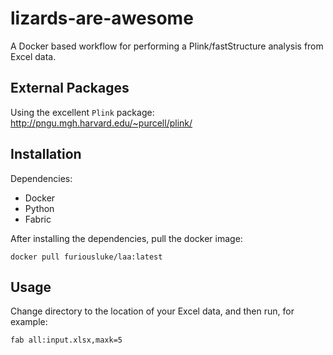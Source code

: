 # lizards-are-awesome

A Docker based workflow for performing a Plink/fastStructure analysis from Excel data.


## External Packages

Using the excellent `Plink` package: http://pngu.mgh.harvard.edu/~purcell/plink/


## Installation

Dependencies:

 * Docker
 * Python
 * Fabric

After installing the dependencies, pull the docker image:

```
docker pull furiousluke/laa:latest
```

## Usage

Change directory to the location of your Excel data, and then run, for example:

```
fab all:input.xlsx,maxk=5
```
